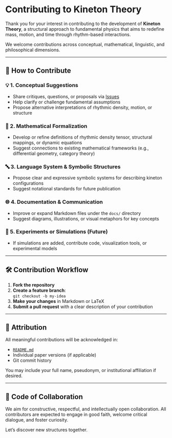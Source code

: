 # Contributing to Kineton Theory

Thank you for your interest in contributing to the development of **Kineton Theory**, a structural approach to fundamental physics that aims to redefine mass, motion, and time through rhythm-based interactions.

We welcome contributions across conceptual, mathematical, linguistic, and philosophical dimensions.

---

## 📘 How to Contribute

### 💡 1. Conceptual Suggestions
- Share critiques, questions, or proposals via [Issues](https://github.com/luojhui/Kineton-Theory/issues)
- Help clarify or challenge fundamental assumptions
- Propose alternative interpretations of rhythmic density, motion, or structure

### 📐 2. Mathematical Formalization
- Develop or refine definitions of rhythmic density tensor, structural mappings, or dynamic equations
- Suggest connections to existing mathematical frameworks (e.g., differential geometry, category theory)

### 🔤 3. Language System & Symbolic Structures
- Propose clear and expressive symbolic systems for describing kineton configurations
- Suggest notational standards for future publication

### 🌐 4. Documentation & Communication
- Improve or expand Markdown files under the `docs/` directory
- Suggest diagrams, illustrations, or visual metaphors for key concepts

### 🧪 5. Experiments or Simulations (Future)
- If simulations are added, contribute code, visualization tools, or experimental models

---

## 🛠️ Contribution Workflow

1. **Fork the repository**
2. **Create a feature branch**:  
   `git checkout -b my-idea`
3. **Make your changes** in Markdown or LaTeX
4. **Submit a pull request** with a clear description of your contribution

---

## 🧾 Attribution

All meaningful contributions will be acknowledged in:
- [`README.md`](../README.md#acknowledgments)
- Individual paper versions (if applicable)
- Git commit history

You may include your full name, pseudonym, or institutional affiliation if desired.

---

## 🌟 Code of Collaboration

We aim for constructive, respectful, and intellectually open collaboration. All contributors are expected to engage in good faith, welcome critical dialogue, and foster curiosity.

Let’s discover new structures together.
